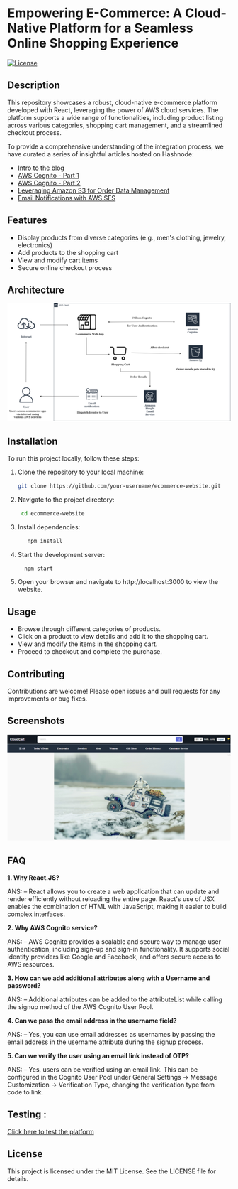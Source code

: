 # Empowering E-Commerce: A Cloud-Native Platform for a Seamless Online Shopping Experience

[![License](https://img.shields.io/badge/License-MIT-blue.svg)](https://opensource.org/licenses/MIT)

## Description

This repository showcases a robust, cloud-native e-commerce platform developed with React, leveraging the power of AWS cloud services. The platform supports a wide range of functionalities, including product listing across various categories, shopping cart management, and a streamlined checkout process.

To provide a comprehensive understanding of the integration process, we have curated a series of insightful articles hosted on Hashnode:

- [Intro to the blog](https://sridurgeshv.hashnode.dev/how-to-build-a-strategic-e-commerce-platform-a-complete-guide)
- [AWS Cognito - Part 1](https://sridurgeshv.hashnode.dev/enhancing-security-with-aws-cognito-in-your-react-application-part-1)
- [AWS Cognito - Part 2](https://sridurgeshv.hashnode.dev/user-authentication-with-aws-cognito-part-2)
- [Leveraging Amazon S3 for Order Data Management](https://sridurgeshv.hashnode.dev/data-handling-via-amazon-s3)
- [Email Notifications with AWS SES](https://sridurgeshv.hashnode.dev/optimizing-e-commerce-communication-implementing-email-notifications-with-aws-ses)

## Features

- Display products from diverse categories (e.g., men's clothing, jewelry, electronics)
- Add products to the shopping cart
- View and modify cart items
- Secure online checkout process
  
## Architecture 
![Alt Text](https://github.com/sridurgeshv/Ecommerce-site/blob/main/images/final-architecture.png)

## Installation

To run this project locally, follow these steps:

1. Clone the repository to your local machine:

   ```bash
   git clone https://github.com/your-username/ecommerce-website.git
   ```
2. Navigate to the project directory:
   ```bash
    cd ecommerce-website
   ```
3. Install dependencies:
   ```bash
      npm install
   ```

4. Start the development server:
    ```bash
      npm start
    ```

5. Open your browser and navigate to http://localhost:3000 to view the website.

## Usage
- Browse through different categories of products.
- Click on a product to view details and add it to the shopping cart.
- View and modify the items in the shopping cart.
- Proceed to checkout and complete the purchase.

## Contributing
Contributions are welcome! Please open issues and pull requests for any improvements or bug fixes.

## Screenshots
![Alt Text](https://github.com/sridurgeshv/Ecommerce-site/blob/main/images/main-page.png)


## FAQ
**1. Why React.JS?**

ANS: – React allows you to create a web application that can update and render efficiently without reloading the entire page. React's use of JSX enables the combination of HTML with JavaScript, making it easier to build complex interfaces.

**2. Why AWS Cognito service?**

ANS: – AWS Cognito provides a scalable and secure way to manage user authentication, including sign-up and sign-in functionality. It supports social identity providers like Google and Facebook, and offers secure access to AWS resources.

**3. How can we add additional attributes along with a Username and password?**

ANS: – Additional attributes can be added to the attributeList while calling the signup method of the AWS Cognito User Pool.

**4. Can we pass the email address in the username field?**

ANS: – Yes, you can use email addresses as usernames by passing the email address in the username attribute during the signup process.

**5. Can we verify the user using an email link instead of OTP?**

ANS: – Yes, users can be verified using an email link. This can be configured in the Cognito User Pool under General Settings -> Message Customization -> Verification Type, changing the verification type from code to link.

## Testing : 
[Click here to test the platform](https://ecommerce-store-61124.web.app/)

## License
This project is licensed under the MIT License. See the LICENSE file for details.
